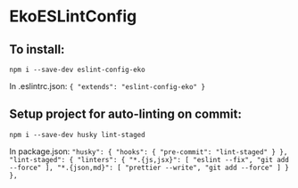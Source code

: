 # EkoESLintConfig

## To install:

`npm i --save-dev eslint-config-eko`

In .eslintrc.json:
`
{
  "extends": "eslint-config-eko"
}
`

## Setup project for auto-linting on commit:
`npm i --save-dev husky lint-staged`

In package.json:
`
  "husky": {
    "hooks": {
      "pre-commit": "lint-staged"
    }
  },
  "lint-staged": {
    "linters": {
      "*.{js,jsx}": [
        "eslint --fix",
        "git add --force"
      ],
      "*.{json,md}": [
        "prettier --write",
        "git add --force"
      ]
    }
  },
`

